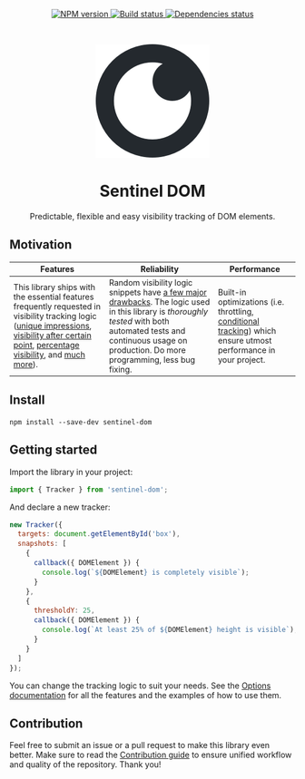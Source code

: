 <p align="center">
  <a href="https://www.npmjs.com/package/sentinel-dom">
    <img src="https://img.shields.io/npm/v/sentinel-dom.svg" alt="NPM version" />
  </a>
  <a href="#">
    <img src="https://circleci.com/gh/kettanaito/sentinel-dom/tree/master.svg?style=shield" alt="Build status" />
  </a>
  <a href="https://david-dm.org/kettanaito/sentinel-dom">
    <img src="https://david-dm.org/kettanaito/sentinel-dom/status.svg" alt="Dependencies status" />
  </a>
</p>

<br>
<p align="center">
  <a href="https://github.com/kettanaito/sentinel-dom">
    <img src="./sentinel-logo.png" alt="Sentinel DOM" />
  </a>
</p>

<h1 align="center"><strong>Sentinel DOM</strong></h1>
<p align="center">Predictable, flexible and easy visibility tracking of DOM elements.</p>

## Motivation
| Features | Reliability | Performance |
| --- | --- | --- |
| This library ships with the essential features frequently requested in visibility tracking logic ([unique impressions](./docs/options.md#unique-snapshots), [visibility after certain point](./docs/options.md#bleeding-edges), [percentage visibility](./docs/options.md#thresholds), and [much more](./docs/options.md)). | Random visibility logic snippets have [a few major drawbacks](./docs). The logic used in this library is *thoroughly tested* with both automated tests and continuous usage on production. Do more programming, less bug fixing. | Built-in optimizations (i.e. throttling, [conditional tracking](./docs/conditional-tracking.md)) which ensure utmost performance in your project. |

## Install
```
npm install --save-dev sentinel-dom
```

## Getting started
Import the library in your project:
```js
import { Tracker } from 'sentinel-dom';
```

And declare a new tracker:
```js
new Tracker({
  targets: document.getElementById('box'),
  snapshots: [
    {
      callback({ DOMElement }) {
        console.log(`${DOMElement} is completely visible`);
      }
    },
    {
      thresholdY: 25,
      callback({ DOMElement }) {
        console.log(`At least 25% of ${DOMElement} height is visible`);
      }
    }
  ]
});
```
You can change the tracking logic to suit your needs. See the [Options documentation](./docs/options.md) for all the features and the examples of how to use them.

## Contribution
Feel free to submit an issue or a pull request to make this library even better. Make sure to read the [Contribution guide](./.github/CONTRIBUTING.md) to ensure unified workflow and quality of the repository. Thank you!
